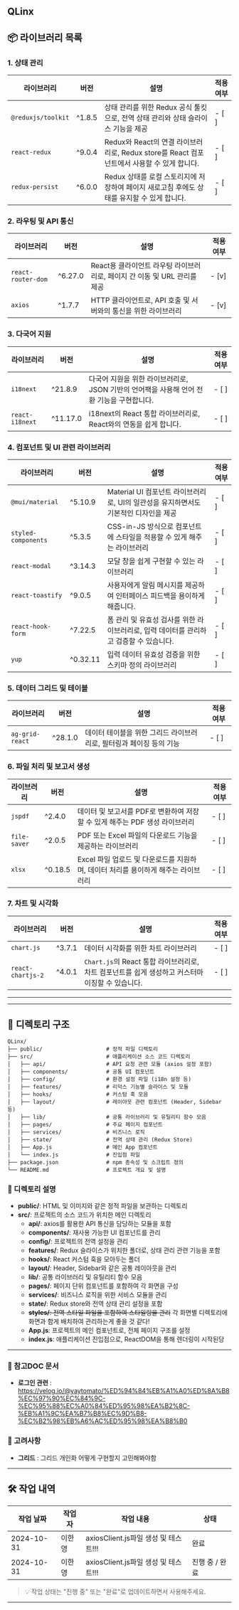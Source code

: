 QLinx
---

## 📦 라이브러리 목록

### 1. **상태 관리**

| 라이브러리              | 버전    | 설명                                                                                             | 적용 여부 |
| ----------------------- | ------- |--------------------------------------------------------------------------------------------------|-------|
| `@reduxjs/toolkit`      | ^1.8.5  | 상태 관리를 위한 Redux 공식 툴킷으로, 전역 상태 관리와 상태 슬라이스 기능을 제공                  | - [ ] |
| `react-redux`           | ^9.0.4  | Redux와 React의 연결 라이브러리로, Redux store를 React 컴포넌트에서 사용할 수 있게 합니다.         | - [ ] |
| `redux-persist`         | ^6.0.0  | Redux 상태를 로컬 스토리지에 저장하여 페이지 새로고침 후에도 상태를 유지할 수 있게 합니다.         | - [ ] |

### 2. **라우팅 및 API 통신**

| 라이브러리              | 버전    | 설명                                                                                          | 적용 여부 |
| ----------------------- | ------- | --------------------------------------------------------------------------------------------- |-------|
| `react-router-dom`      | ^6.27.0  | React용 클라이언트 라우팅 라이브러리로, 페이지 간 이동 및 URL 관리를 제공                     | - [v] |
| `axios`                 | ^1.7.7 | HTTP 클라이언트로, API 호출 및 서버와의 통신을 위한 라이브러리                                 | - [v] |

### 3. **다국어 지원**

| 라이브러리              | 버전       | 설명                                                                                          | 적용 여부 |
| ----------------------- | ---------- | --------------------------------------------------------------------------------------------- |-------|
| `i18next`               | ^21.8.9    | 다국어 지원을 위한 라이브러리로, JSON 기반의 언어팩을 사용해 언어 전환 기능을 구현합니다.      | - [ ] |
| `react-i18next`         | ^11.17.0   | i18next의 React 통합 라이브러리로, React와의 연동을 쉽게 합니다.                               | - [ ] |

### 4. **컴포넌트 및 UI 관련 라이브러리**

| 라이브러리              | 버전       | 설명                                                                                          | 적용 여부 |
| ----------------------- | ---------- | --------------------------------------------------------------------------------------------- |-------|
| `@mui/material`         | ^5.10.9    | Material UI 컴포넌트 라이브러리로, UI의 일관성을 유지하면서도 기본적인 디자인을 제공           | - [ ] |
| `styled-components`     | ^5.3.5     | CSS-in-JS 방식으로 컴포넌트에 스타일을 적용할 수 있게 해주는 라이브러리                        | - [ ] |
| `react-modal`           | ^3.14.3    | 모달 창을 쉽게 구현할 수 있는 라이브러리                                                       | - [ ] |
| `react-toastify`        | ^9.0.5     | 사용자에게 알림 메시지를 제공하여 인터페이스 피드백을 용이하게 해줍니다.                        | - [ ] |
| `react-hook-form`       | ^7.22.5    | 폼 관리 및 유효성 검사를 위한 라이브러리로, 입력 데이터를 관리하고 검증할 수 있습니다.         | - [ ] |
| `yup`                   | ^0.32.11   | 입력 데이터 유효성 검증을 위한 스키마 정의 라이브러리                                         | - [ ] |

### 5. **데이터 그리드 및 테이블**

| 라이브러리              | 버전       | 설명                                                                                          | 적용 여부 |
| ----------------------- | ---------- | --------------------------------------------------------------------------------------------- |-------|
| `ag-grid-react`         | ^28.1.0    | 데이터 테이블을 위한 그리드 라이브러리로, 필터링과 페이징 등의 기능                            | - [ ] |

### 6. **파일 처리 및 보고서 생성**

| 라이브러리              | 버전       | 설명                                                                                          | 적용 여부 |
| ----------------------- | ---------- | --------------------------------------------------------------------------------------------- |-------|
| `jspdf`                 | ^2.4.0     | 데이터 및 보고서를 PDF로 변환하여 저장할 수 있게 해주는 PDF 생성 라이브러리                    | - [ ] |
| `file-saver`            | ^2.0.5     | PDF 또는 Excel 파일의 다운로드 기능을 제공하는 라이브러리                                      | - [ ] |
| `xlsx`                  | ^0.18.5    | Excel 파일 업로드 및 다운로드를 지원하며, 데이터 처리를 용이하게 해주는 라이브러리             | - [ ] |

### 7. **차트 및 시각화**

| 라이브러리              | 버전       | 설명                                                                                          | 적용 여부 |
| ----------------------- | ---------- | --------------------------------------------------------------------------------------------- |-------|
| `chart.js`              | ^3.7.1     | 데이터 시각화를 위한 차트 라이브러리                                                          | - [ ] |
| `react-chartjs-2`       | ^4.0.1     | `Chart.js`의 React 통합 라이브러리로, 차트 컴포넌트를 쉽게 생성하고 커스터마이징할 수 있습니다. | - [ ] |

---
---

## 📂 디렉토리 구조

```
QLinx/
├── public/                    # 정적 파일 디렉토리
├── src/                       # 애플리케이션 소스 코드 디렉토리
│   ├── api/                   # API 요청 관련 모듈 (axios 설정 포함)
│   ├── components/            # 공통 UI 컴포넌트
│   ├── config/                # 환경 설정 파일 (i18n 설정 등)
│   ├── features/              # 리덕스 기능별 슬라이스 및 모듈
│   ├── hooks/                 # 커스텀 훅 모음
│   ├── layout/                # 레이아웃 관련 컴포넌트 (Header, Sidebar 등)
│   ├── lib/                   # 공통 라이브러리 및 유틸리티 함수 모음
│   ├── pages/                 # 주요 페이지 컴포넌트
│   ├── services/              # 비즈니스 로직
│   ├── state/                 # 전역 상태 관리 (Redux Store)
│   ├── App.js                 # 메인 App 컴포넌트
│   └── index.js               # 진입점 파일
├── package.json               # npm 종속성 및 스크립트 정의
└── README.md                  # 프로젝트 개요 및 설명
```

### 📌 디렉토리 설명

- **public/**: HTML 및 이미지와 같은 정적 파일을 보관하는 디렉토리
- **src/**: 프로젝트의 소스 코드가 위치한 메인 디렉토리
  - **api/**: axios를 활용한 API 통신을 담당하는 모듈을 포함
  - **components/**: 재사용 가능한 UI 컴포넌트를 관리
  - **config/**: 프로젝트의 전역 설정을 관리
  - **features/**: Redux 슬라이스가 위치한 폴더로, 상태 관리 관련 기능을 포함
  - **hooks/**: React 커스텀 훅을 모아두는 폴더
  - **layout/**: Header, Sidebar와 같은 공통 레이아웃을 관리
  - **lib/**: 공통 라이브러리 및 유틸리티 함수 모음
  - **pages/**: 페이지 단위 컴포넌트를 포함하여 각 화면을 구성
  - **services/**: 비즈니스 로직을 위한 서비스 모듈을 관리
  - **state/**: Redux store와 전역 상태 관리 설정을 포함
  - ~~**styles/**: 전역 스타일 파일을 포함하여 스타일링을 관리~~ 각 화면별 디렉토리에 화면과 함게 배치하여 관리하는게 좋을 것 같다!
  - **App.js**: 프로젝트의 메인 컴포넌트로, 전체 페이지 구조를 설정
  - **index.js**: 애플리케이션 진입점으로, ReactDOM을 통해 렌더링이 시작된당 

---
### 📌 참고DOC 문서
- **로그인 관련** : https://velog.io/@yaytomato/%ED%94%84%EB%A1%A0%ED%8A%B8%EC%97%90%EC%84%9C-%EC%95%88%EC%A0%84%ED%95%98%EA%B2%8C-%EB%A1%9C%EA%B7%B8%EC%9D%B8-%EC%B2%98%EB%A6%AC%ED%95%98%EA%B8%B0

### 📌 고려사항
- **그리드** : 그리드 개인화 어떻게 구현할지 고민해봐야함

---
## 🛠️ 작업 내역

| 작업 날짜      | 작업자    | 작업 내용                                                          | 상태        |
|------------|--------|-------------------------------------------------------------------------|-----------|
| 2024-10-31 | 이한영    | axiosClient.js파일 생성 및 테스트!!!                                   | 완료        |
| 2024-10-31 | 이한영    | axiosClient.js파일 생성 및 테스트!!!                                   | 진행 중 / 완료 |

> 💡 작업 상태는 "진행 중" 또는 "완료"로 업데이트하면서 사용해주세요.

---

